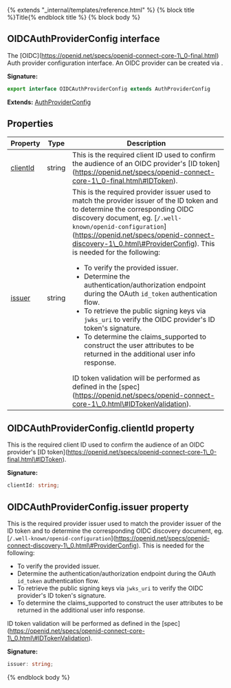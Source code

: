 {% extends "_internal/templates/reference.html" %}
{% block title %}Title{% endblock title %}
{% block body %}

## OIDCAuthProviderConfig interface

The \[OIDC\](https://openid.net/specs/openid-connect-core-1\_0-final.html) Auth provider configuration interface. An OIDC provider can be created via .

<b>Signature:</b>

```typescript
export interface OIDCAuthProviderConfig extends AuthProviderConfig 
```
<b>Extends:</b> [AuthProviderConfig](./firebase-admin_.authproviderconfig.md#authproviderconfig_interface)

## Properties

|  Property | Type | Description |
|  --- | --- | --- |
|  [clientId](./firebase-admin_auth.oidcauthproviderconfig.md#oidcauthproviderconfigclientid_property) | string | This is the required client ID used to confirm the audience of an OIDC provider's \[ID token\](https://openid.net/specs/openid-connect-core-1\_0-final.html\#IDToken). |
|  [issuer](./firebase-admin_auth.oidcauthproviderconfig.md#oidcauthproviderconfigissuer_property) | string | This is the required provider issuer used to match the provider issuer of the ID token and to determine the corresponding OIDC discovery document, eg. \[<code>/.well-known/openid-configuration</code>\](https://openid.net/specs/openid-connect-discovery-1\_0.html\#ProviderConfig). This is needed for the following: <ul> <li>To verify the provided issuer.</li> <li>Determine the authentication/authorization endpoint during the OAuth <code>id_token</code> authentication flow.</li> <li>To retrieve the public signing keys via <code>jwks_uri</code> to verify the OIDC provider's ID token's signature.</li> <li>To determine the claims\_supported to construct the user attributes to be returned in the additional user info response.</li> </ul> ID token validation will be performed as defined in the \[spec\](https://openid.net/specs/openid-connect-core-1\_0.html\#IDTokenValidation). |

## OIDCAuthProviderConfig.clientId property

This is the required client ID used to confirm the audience of an OIDC provider's \[ID token\](https://openid.net/specs/openid-connect-core-1\_0-final.html\#IDToken).

<b>Signature:</b>

```typescript
clientId: string;
```

## OIDCAuthProviderConfig.issuer property

This is the required provider issuer used to match the provider issuer of the ID token and to determine the corresponding OIDC discovery document, eg. \[`/.well-known/openid-configuration`<!-- -->\](https://openid.net/specs/openid-connect-discovery-1\_0.html\#ProviderConfig). This is needed for the following: <ul> <li>To verify the provided issuer.</li> <li>Determine the authentication/authorization endpoint during the OAuth `id_token` authentication flow.</li> <li>To retrieve the public signing keys via `jwks_uri` to verify the OIDC provider's ID token's signature.</li> <li>To determine the claims\_supported to construct the user attributes to be returned in the additional user info response.</li> </ul> ID token validation will be performed as defined in the \[spec\](https://openid.net/specs/openid-connect-core-1\_0.html\#IDTokenValidation).

<b>Signature:</b>

```typescript
issuer: string;
```
{% endblock body %}
